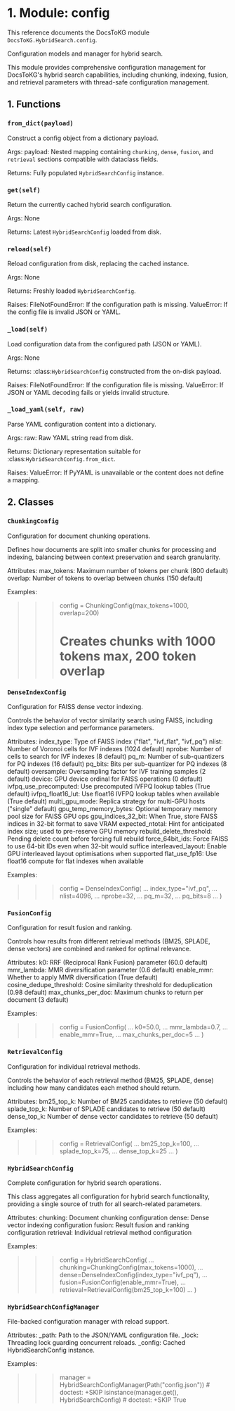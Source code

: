 # 1. Module: config

This reference documents the DocsToKG module ``DocsToKG.HybridSearch.config``.

Configuration models and manager for hybrid search.

This module provides comprehensive configuration management for DocsToKG's
hybrid search capabilities, including chunking, indexing, fusion, and
retrieval parameters with thread-safe configuration management.

## 1. Functions

### `from_dict(payload)`

Construct a config object from a dictionary payload.

Args:
payload: Nested mapping containing `chunking`, `dense`, `fusion`,
and `retrieval` sections compatible with dataclass fields.

Returns:
Fully populated `HybridSearchConfig` instance.

### `get(self)`

Return the currently cached hybrid search configuration.

Args:
None

Returns:
Latest `HybridSearchConfig` loaded from disk.

### `reload(self)`

Reload configuration from disk, replacing the cached instance.

Args:
None

Returns:
Freshly loaded `HybridSearchConfig`.

Raises:
FileNotFoundError: If the configuration path is missing.
ValueError: If the config file is invalid JSON or YAML.

### `_load(self)`

Load configuration data from the configured path (JSON or YAML).

Args:
None

Returns:
:class:`HybridSearchConfig` constructed from the on-disk payload.

Raises:
FileNotFoundError: If the configuration file is missing.
ValueError: If JSON or YAML decoding fails or yields invalid structure.

### `_load_yaml(self, raw)`

Parse YAML configuration content into a dictionary.

Args:
raw: Raw YAML string read from disk.

Returns:
Dictionary representation suitable for :class:`HybridSearchConfig.from_dict`.

Raises:
ValueError: If PyYAML is unavailable or the content does not define a mapping.

## 2. Classes

### `ChunkingConfig`

Configuration for document chunking operations.

Defines how documents are split into smaller chunks for processing
and indexing, balancing between context preservation and search
granularity.

Attributes:
max_tokens: Maximum number of tokens per chunk (800 default)
overlap: Number of tokens to overlap between chunks (150 default)

Examples:
>>> config = ChunkingConfig(max_tokens=1000, overlap=200)
>>> # Creates chunks with 1000 tokens max, 200 token overlap

### `DenseIndexConfig`

Configuration for FAISS dense vector indexing.

Controls the behavior of vector similarity search using FAISS,
including index type selection and performance parameters.

Attributes:
index_type: Type of FAISS index ("flat", "ivf_flat", "ivf_pq")
nlist: Number of Voronoi cells for IVF indexes (1024 default)
nprobe: Number of cells to search for IVF indexes (8 default)
pq_m: Number of sub-quantizers for PQ indexes (16 default)
pq_bits: Bits per sub-quantizer for PQ indexes (8 default)
oversample: Oversampling factor for IVF training samples (2 default)
device: GPU device ordinal for FAISS operations (0 default)
ivfpq_use_precomputed: Use precomputed IVFPQ lookup tables (True default)
ivfpq_float16_lut: Use float16 IVFPQ lookup tables when available (True default)
multi_gpu_mode: Replica strategy for multi-GPU hosts ("single" default)
gpu_temp_memory_bytes: Optional temporary memory pool size for FAISS GPU ops
gpu_indices_32_bit: When True, store FAISS indices in 32-bit format to save VRAM
expected_ntotal: Hint for anticipated index size; used to pre-reserve GPU memory
rebuild_delete_threshold: Pending delete count before forcing full rebuild
force_64bit_ids: Force FAISS to use 64-bit IDs even when 32-bit would suffice
interleaved_layout: Enable GPU interleaved layout optimisations when supported
flat_use_fp16: Use float16 compute for flat indexes when available

Examples:
>>> config = DenseIndexConfig(
...     index_type="ivf_pq",
...     nlist=4096,
...     nprobe=32,
...     pq_m=32,
...     pq_bits=8
... )

### `FusionConfig`

Configuration for result fusion and ranking.

Controls how results from different retrieval methods (BM25, SPLADE,
dense vectors) are combined and ranked for optimal relevance.

Attributes:
k0: RRF (Reciprocal Rank Fusion) parameter (60.0 default)
mmr_lambda: MMR diversification parameter (0.6 default)
enable_mmr: Whether to apply MMR diversification (True default)
cosine_dedupe_threshold: Cosine similarity threshold for deduplication (0.98 default)
max_chunks_per_doc: Maximum chunks to return per document (3 default)

Examples:
>>> config = FusionConfig(
...     k0=50.0,
...     mmr_lambda=0.7,
...     enable_mmr=True,
...     max_chunks_per_doc=5
... )

### `RetrievalConfig`

Configuration for individual retrieval methods.

Controls the behavior of each retrieval method (BM25, SPLADE, dense)
including how many candidates each method should return.

Attributes:
bm25_top_k: Number of BM25 candidates to retrieve (50 default)
splade_top_k: Number of SPLADE candidates to retrieve (50 default)
dense_top_k: Number of dense vector candidates to retrieve (50 default)

Examples:
>>> config = RetrievalConfig(
...     bm25_top_k=100,
...     splade_top_k=75,
...     dense_top_k=25
... )

### `HybridSearchConfig`

Complete configuration for hybrid search operations.

This class aggregates all configuration for hybrid search functionality,
providing a single source of truth for all search-related parameters.

Attributes:
chunking: Document chunking configuration
dense: Dense vector indexing configuration
fusion: Result fusion and ranking configuration
retrieval: Individual retrieval method configuration

Examples:
>>> config = HybridSearchConfig(
...     chunking=ChunkingConfig(max_tokens=1000),
...     dense=DenseIndexConfig(index_type="ivf_pq"),
...     fusion=FusionConfig(enable_mmr=True),
...     retrieval=RetrievalConfig(bm25_top_k=100)
... )

### `HybridSearchConfigManager`

File-backed configuration manager with reload support.

Attributes:
_path: Path to the JSON/YAML configuration file.
_lock: Threading lock guarding concurrent reloads.
_config: Cached HybridSearchConfig instance.

Examples:
>>> manager = HybridSearchConfigManager(Path("config.json"))  # doctest: +SKIP
>>> isinstance(manager.get(), HybridSearchConfig)  # doctest: +SKIP
True
